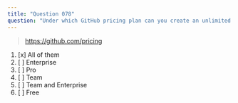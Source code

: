 ```yaml
---
title: "Question 078"
question: "Under which GitHub pricing plan can you create an unlimited number of public repositories?"
---
```



> https://github.com/pricing
1. [x] All of them
1. [ ] Enterprise
1. [ ] Pro
1. [ ] Team
1. [ ] Team and Enterprise
1. [ ] Free
